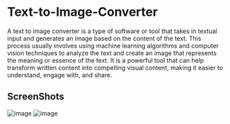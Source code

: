 # Text-to-Image-Converter
A text to image converter is a type of software or tool that takes in textual input and generates an image based on the content of the text. This process usually involves using machine learning algorithms and computer vision techniques to analyze the text and create an image that represents the meaning or essence of the text. It is a powerful tool that can help transform written content into compelling visual content, making it easier to understand, engage with, and share.

## ScreenShots
![image](https://github.com/Venu7377/Text-to-Image-Converter/assets/86194998/f5b01a3e-37c9-4be2-8907-4426a2b164bb)
![image](https://github.com/Venu7377/Text-to-Image-Converter/assets/86194998/643d2ff1-2c04-4854-8334-f3782a399106)

